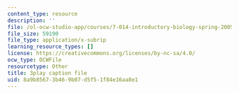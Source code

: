 ```yaml
---
content_type: resource
description: ''
file: /ol-ocw-studio-app/courses/7-014-introductory-biology-spring-2005/8a9b85673b469b07d5f51f84e16aa8e1_R3DI6W9iKtU.srt
file_size: 59190
file_type: application/x-subrip
learning_resource_types: []
license: https://creativecommons.org/licenses/by-nc-sa/4.0/
ocw_type: OCWFile
resourcetype: Other
title: 3play caption file
uid: 8a9b8567-3b46-9b07-d5f5-1f84e16aa8e1
---
```

